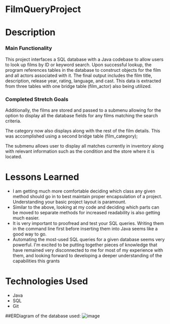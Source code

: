 # FilmQueryProject

# Description
### Main Functionality

This project interfaces a SQL database with a Java codebase to allow users to look up films by ID or keyword search. Upon successful lookup, the program references tables in the database to construct objects for the film and all actors associated with it. The final output includes the film title, description, release year, rating, language, and cast. This data is extracted from three tables with one bridge table (film_actor) also being utilized.  

### Completed Stretch Goals

Additionally, the films are stored and passed to a submenu allowing for the option to display all the database fields for any films matching the search criteria. 

The category now also displays along with the rest of the film details. This was accomplished using a second bridge table (film_category);

The submenu allows user to display all matches currently in inventory along with relevant information such as the condition and the store where it is located. 

# Lessons Learned
- I am getting much more comfortable deciding which class any given method should go in to best maintain proper encapsulation of a project. Understanding your basic project layout is paramount. 
- Similar to the above, looking at my code and deciding which parts can be moved to separate methods for increased readability is also getting much easier. 
- It is very important to proofread and test your SQL queries. Writing them in the command line first before inserting them into Java seems like a good way to go.
- Automating the most-used SQL queries for a given database seems very powerful. I'm excited to be putting together pieces of knowledge that have remained very disconnected to me for most of my experience with them, and looking forward to developing a deeper understanding of the capabilities this grants

# Technologies Used
- Java
- SQL
- Git

##ERDiagram of the database used:
![image](https://user-images.githubusercontent.com/112978206/205415736-2b2c3392-118c-4487-b654-1aa7a843350b.png)
